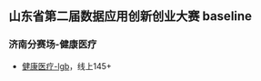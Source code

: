 ## 山东省第二届数据应用创新创业大赛 baseline

### 济南分赛场-健康医疗

- [健康医疗-lgb](https://github.com/nsytsqdtn/competition_baseline/blob/main/%E5%B1%B1%E4%B8%9C%E7%9C%81%E7%AC%AC%E4%BA%8C%E5%B1%8A%E6%95%B0%E6%8D%AE%E5%BA%94%E7%94%A8%E5%88%9B%E6%96%B0%E5%88%9B%E4%B8%9A%E5%A4%A7%E8%B5%9B/%E5%81%A5%E5%BA%B7%E5%8C%BB%E7%96%97-lgb.ipynb)，线上145+
